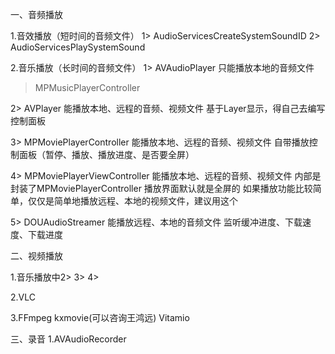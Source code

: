 一、音频播放

1.音效播放（短时间的音频文件）
1> AudioServicesCreateSystemSoundID
2> AudioServicesPlaySystemSound

2.音乐播放（长时间的音频文件）
1> AVAudioPlayer
只能播放本地的音频文件
>MPMusicPlayerController


2> AVPlayer
能播放本地、远程的音频、视频文件
基于Layer显示，得自己去编写控制面板

3> MPMoviePlayerController
能播放本地、远程的音频、视频文件
自带播放控制面板（暂停、播放、播放进度、是否要全屏）

4> MPMoviePlayerViewController
能播放本地、远程的音频、视频文件
内部是封装了MPMoviePlayerController
播放界面默认就是全屏的
如果播放功能比较简单，仅仅是简单地播放远程、本地的视频文件，建议用这个

5> DOUAudioStreamer
能播放远程、本地的音频文件
监听缓冲进度、下载速度、下载进度

二、视频播放

1.音乐播放中2> 3> 4>

2.VLC

3.FFmpeg
kxmovie(可以咨询王鸿远)
Vitamio

三、录音
1.AVAudioRecorder